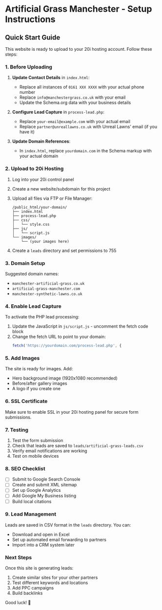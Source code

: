 # Artificial Grass Manchester - Setup Instructions

## Quick Start Guide

This website is ready to upload to your 20i hosting account. Follow these steps:

### 1. Before Uploading

1. **Update Contact Details** in `index.html`:
   - Replace all instances of `0161 XXX XXXX` with your actual phone number
   - Replace `info@manchestergrass.co.uk` with your email
   - Update the Schema.org data with your business details

2. **Configure Lead Capture** in `process-lead.php`:
   - Replace `your-email@example.com` with your actual email
   - Replace `partner@unreallawns.co.uk` with Unreal Lawns' email (if you have it)

3. **Update Domain References**:
   - In `index.html`, replace `yourdomain.com` in the Schema markup with your actual domain

### 2. Upload to 20i Hosting

1. Log into your 20i control panel
2. Create a new website/subdomain for this project
3. Upload all files via FTP or File Manager:
   ```
   /public_html/your-domain/
   ├── index.html
   ├── process-lead.php
   ├── css/
   │   └── style.css
   ├── js/
   │   └── script.js
   └── images/
       └── (your images here)
   ```

4. Create a `leads` directory and set permissions to 755

### 3. Domain Setup

Suggested domain names:
- `manchester-artificial-grass.co.uk`
- `artificial-grass-manchester.com`
- `manchester-synthetic-lawns.co.uk`

### 4. Enable Lead Capture

To activate the PHP lead processing:

1. Update the JavaScript in `js/script.js` - uncomment the fetch code block
2. Change the fetch URL to point to your domain:
   ```javascript
   fetch('https://yourdomain.com/process-lead.php', {
   ```

### 5. Add Images

The site is ready for images. Add:
- Hero background image (1920x1080 recommended)
- Before/after gallery images
- A logo if you create one

### 6. SSL Certificate

Make sure to enable SSL in your 20i hosting panel for secure form submissions.

### 7. Testing

1. Test the form submission
2. Check that leads are saved to `leads/artificial-grass-leads.csv`
3. Verify email notifications are working
4. Test on mobile devices

### 8. SEO Checklist

- [ ] Submit to Google Search Console
- [ ] Create and submit XML sitemap
- [ ] Set up Google Analytics
- [ ] Add Google My Business listing
- [ ] Build local citations

### 9. Lead Management

Leads are saved in CSV format in the `leads` directory. You can:
- Download and open in Excel
- Set up automated email forwarding to partners
- Import into a CRM system later

### Next Steps

Once this site is generating leads:
1. Create similar sites for your other partners
2. Test different keywords and locations
3. Add PPC campaigns
4. Build backlinks

Good luck! 🚀